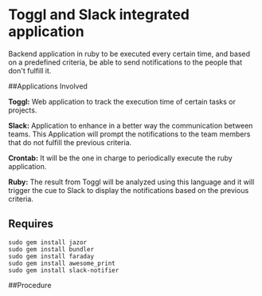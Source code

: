 # Toggl and Slack integrated application
Backend application in ruby to be executed every certain time, and based on a predefined criteria, be able to send notifications to the people that don't fulfill it.

##Applications Involved

**Toggl:** Web application to track the execution time of certain tasks or projects.

**Slack:** Application to enhance in a better way the communication between teams. This Application will prompt the notifications to the team members that do not fulfill the previous criteria.

**Crontab:** It will be the one in charge to periodically execute the ruby application.

**Ruby:** The result from Toggl will be analyzed using this language and it will trigger the cue to Slack to display the notifications based on the previous criteria.

## Requires

``` shell
sudo gem install jazor
sudo gem install bundler
sudo gem install faraday
sudo gem install awesome_print
sudo gem install slack-notifier
```
##Procedure
